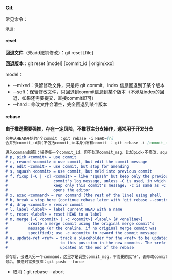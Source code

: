 ### Git

常见命令：

```markdown
添加： 
```



#### reset

**回退文件**（未add撤销修改）：git reset [file]



**回退版本**：git reset [model] [commit_id | origin/xxx]

model：
- --mixed：保留修改文件，只是将 git commit、index 信息回退到了某个版本
- --soft：保留修改文件，只回退到commit信息到某个版本（不涉及index的回退，如果还需要提交，直接commit即可）
- --hard：修改文件会清空，完全回退到某个版本



#### rebase

**由于推送需要强推，存在一定风险，不推荐主分支操作，通常用于开发分支**

```markdown
合并从HEAD开始的n个commit ：git rebase -i HEAD~[n]
合并到commit_id前(不包括commit_id本身)所有commit ： git rebase -i [commit_id]

进入command编辑：操作每一个commit_id，但不处理commit_msg，比如pick-不修改、squash-该提交内容合并到上一个提交、fixup-废弃该commit_msg但提交内容不丢失会合并，等等
# p, pick <commit> = use commit
# r, reword <commit> = use commit, but edit the commit message
# e, edit <commit> = use commit, but stop for amending
# s, squash <commit> = use commit, but meld into previous commit
# f, fixup [-C | -c] <commit> = like "squash" but keep only the previous
#                    commit's log message, unless -C is used, in which case
#                    keep only this commit's message; -c is same as -C but
#                    opens the editor
# x, exec <command> = run command (the rest of the line) using shell
# b, break = stop here (continue rebase later with 'git rebase --continue')
# d, drop <commit> = remove commit
# l, label <label> = label current HEAD with a name
# t, reset <label> = reset HEAD to a label
# m, merge [-C <commit> | -c <commit>] <label> [# <oneline>]
#         create a merge commit using the original merge commit's
#         message (or the oneline, if no original merge commit was
#         specified); use -c <commit> to reword the commit message
# u, update-ref <ref> = track a placeholder for the <ref> to be updated
#                       to this position in the new commits. The <ref> is
#                       updated at the end of the rebase

保存后，会进入另一个command，这里才是调整commit_msg，不需要的就"#"，该修改commit_msg就修改
最后，推送时需要强推：git push --force
```

- 取消：git rebase --abort

